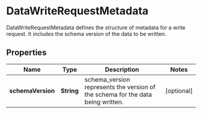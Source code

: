

# DataWriteRequestMetadata

DataWriteRequestMetadata defines the structure of metadata for a write request. It includes the schema version of the data to be written.

## Properties

| Name | Type | Description | Notes |
|------------ | ------------- | ------------- | -------------|
|**schemaVersion** | **String** | schema_version represents the version of the schema for the data being written. |  [optional] |



